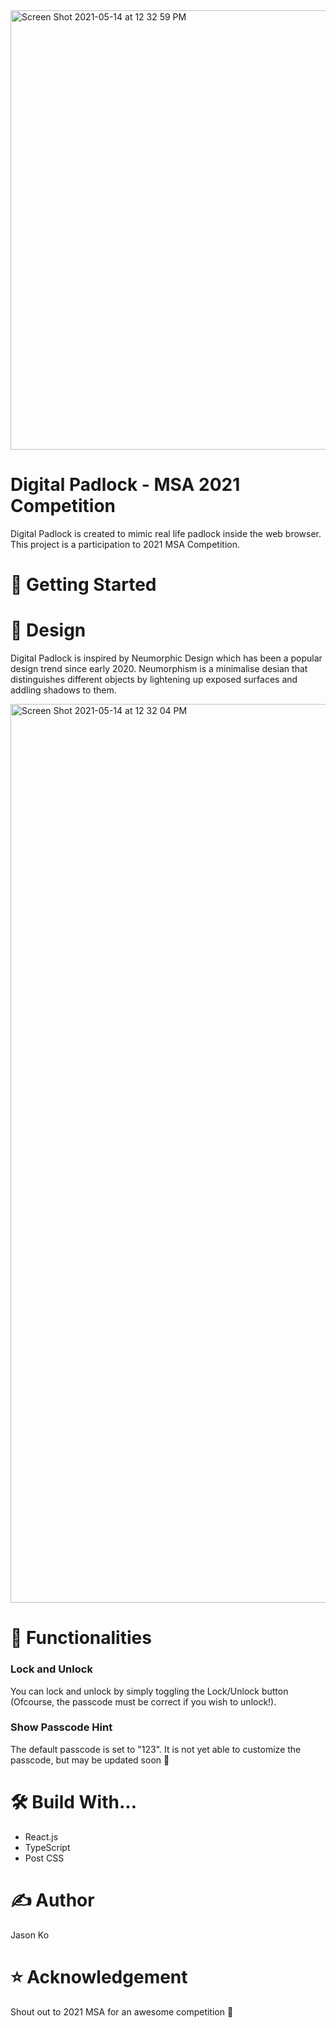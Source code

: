 <img width="703" alt="Screen Shot 2021-05-14 at 12 32 59 PM" src="https://user-images.githubusercontent.com/54789857/118203620-8abfc700-b4b0-11eb-90ab-10b65bd4dc91.png">

# Digital Padlock - MSA 2021 Competition

Digital Padlock is created to mimic real life padlock inside the web browser. This project is a participation to 2021 MSA Competition.

# 🙌 Getting Started

# 🎨 Design
Digital Padlock is inspired by Neumorphic Design which has been a popular design trend since early 2020. Neumorphism is a minimalise desian that distinguishes different objects by lightening up exposed surfaces and addling shadows to them. 

<img width="1438" alt="Screen Shot 2021-05-14 at 12 32 04 PM" src="https://user-images.githubusercontent.com/54789857/118203567-6f54bc00-b4b0-11eb-84f0-d22a55bbe839.png">

# 📝 Functionalities
### Lock and Unlock
You can lock and unlock by simply toggling the Lock/Unlock button (Ofcourse, the passcode must be correct if you wish to unlock!).

### Show Passcode Hint
The default passcode is set to "123". It is not yet able to customize the passcode, but may be updated soon 🤞

# 🛠 Build With...
* React.js
* TypeScript
* Post CSS

# ✍️ Author
Jason Ko

# ⭐️ Acknowledgement
Shout out to 2021 MSA for an awesome competition 🙌
